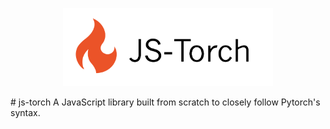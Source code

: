 <p align="center">
  <img src="./assets/icon.png" alt="js-torch" height="125">
</p>
# js-torch
A JavaScript library built from scratch to closely follow Pytorch's syntax.
